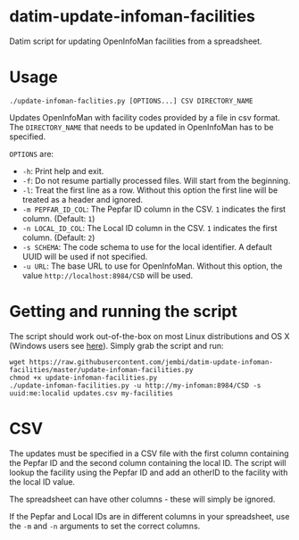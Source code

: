 # datim-update-infoman-facilities
Datim script for updating OpenInfoMan facilities from a spreadsheet.

# Usage
```
./update-infoman-faclities.py [OPTIONS...] CSV DIRECTORY_NAME
```
Updates OpenInfoMan with facility codes provided by a file in csv format. The `DIRECTORY_NAME` that needs to be updated in OpenInfoMan has to be specified.

`OPTIONS` are:
* `-h`: Print help and exit.
* `-f`: Do not resume partially processed files. Will start from the beginning.
* `-l`: Treat the first line as a row. Without this option the first line will be treated as a header and ignored.
* `-m PEPFAR_ID_COL`: The Pepfar ID column in the CSV. `1` indicates the first column. (Default: `1`)
* `-n LOCAL_ID_COL`: The Local ID column in the CSV. `1` indicates the first column. (Default: `2`)
* `-s SCHEMA`: The code schema to use for the local identifier. A default UUID will be used if not specified.
* `-u URL`: The base URL to use for OpenInfoMan. Without this option, the value `http://localhost:8984/CSD` will be used.

# Getting and running the script
The script should work out-of-the-box on most Linux distributions and OS X (Windows users see [here](http://docs.python-guide.org/en/latest/starting/install/win/)). Simply grab the script and run:
```
wget https://raw.githubusercontent.com/jembi/datim-update-infoman-facilities/master/update-infoman-facilities.py
chmod +x update-infoman-facilities.py
./update-infoman-facilities.py -u http://my-infoman:8984/CSD -s uuid:me:localid updates.csv my-facilities
```

# CSV
The updates must be specified in a CSV file with the first column containing the Pepfar ID and the second column containing the local ID. The script will lookup the facility using the Pepfar ID and add an otherID to the facility with the local ID value.

The spreadsheet can have other columns - these will simply be ignored.

If the Pepfar and Local IDs are in different columns in your spreadsheet, use the `-m` and `-n` arguments to set the correct columns.
